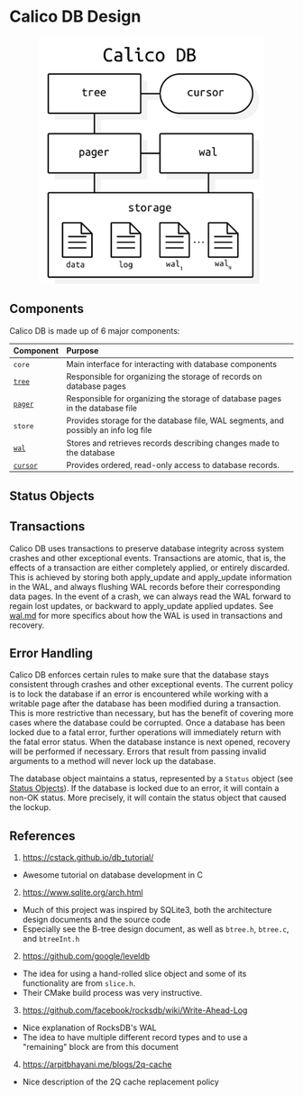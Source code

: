 # Calico DB Design

<p align="center">
  <img src="./architecture.png" width="400px" alt="Diagram of Calico DB's architecture"/>
</p>

## Components
Calico DB is made up of 6 major components:

| Component               | Purpose                                                                             |
|:------------------------|:------------------------------------------------------------------------------------|
| `core`                  | Main interface for interacting with database components                             |
| [`tree`](./tree.md)     | Responsible for organizing the storage of records on database pages                 |
| [`pager`](./pager.md)   | Responsible for organizing the storage of database pages in the database file       |
| `store`                 | Provides storage for the database file, WAL segments, and possibly an info log file |
| [`wal`](./wal.md)       | Stores and retrieves records describing changes made to the database                |
| [`cursor`](./cursor.md) | Provides ordered, read-only access to database records.                             |

## Status Objects

[//]: # (TODO)

## Transactions
Calico DB uses transactions to preserve database integrity across system crashes and other exceptional events.
Transactions are atomic, that is, the effects of a transaction are either completely applied, or entirely discarded.
This is achieved by storing both apply_update and apply_update information in the WAL, and always flushing WAL records before their corresponding data pages.
In the event of a crash, we can always read the WAL forward to regain lost updates, or backward to apply_update applied updates.
See [wal.md](./wal.md) for more specifics about how the WAL is used in transactions and recovery.

## Error Handling
Calico DB enforces certain rules to make sure that the database stays consistent through crashes and other exceptional events.
The current policy is to lock the database if an error is encountered while working with a writable page after the database has been modified during a transaction.
This is more restrictive than necessary, but has the benefit of covering more cases where the database could be corrupted.
Once a database has been locked due to a fatal error, further operations will immediately return with the fatal error status.
When the database instance is next opened, recovery will be performed if necessary.
Errors that result from passing invalid arguments to a method will never lock up the database.

The database object maintains a status, represented by a `Status` object (see [Status Objects](#status-objects)).
If the database is locked due to an error, it will contain a non-OK status.
More precisely, it will contain the status object that caused the lockup.

## References
1. https://cstack.github.io/db_tutorial/
  + Awesome tutorial on database development in C
2. https://www.sqlite.org/arch.html
  + Much of this project was inspired by SQLite3, both the architecture design documents and the source code
  + Especially see the B-tree design document, as well as `btree.h`, `btree.c`, and `btreeInt.h`
2. https://github.com/google/leveldb
  + The idea for using a hand-rolled slice object and some of its functionality are from `slice.h`.
  + Their CMake build process was very instructive.
3. https://github.com/facebook/rocksdb/wiki/Write-Ahead-Log
  + Nice explanation of RocksDB's WAL
  + The idea to have multiple different record types and to use a "remaining" block are from this document
4. https://arpitbhayani.me/blogs/2q-cache
  + Nice description of the 2Q cache replacement policy
